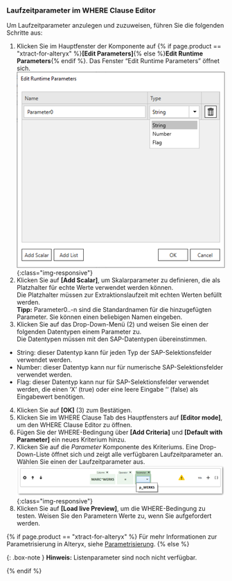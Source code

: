
### Laufzeitparameter im WHERE Clause Editor

Um Laufzeitparameter anzulegen und zuzuweisen, führen Sie die folgenden Schritte aus: 

1. Klicken Sie im Hauptfenster der Komponente auf {% if page.product == "xtract-for-alteryx" %}**[Edit Parameters]**{% else %}**Edit Runtime Parameters**{% endif %}.
Das Fenster “Edit Runtime Parameters” öffnet sich.<br>
![dd-parameters](/img/content/where-clause-parameter.png){:class="img-responsive"}
2. Klicken Sie auf **[Add Scalar]**, um Skalarparameter zu definieren, die als Platzhalter für echte Werte verwendet werden können.<br>
Die Platzhalter müssen zur Extraktionslaufzeit mit echten Werten befüllt werden.<br>
**Tipp:** Parameter0..-n sind die Standardnamen für die hinzugefügten Parameter. Sie können einen beliebigen Namen eingeben.
3. Klicken Sie auf das Drop-Down-Menü (2) und weisen Sie einen der folgenden Datentypen einem Parameter zu. <br>
Die Datentypen müssen mit den SAP-Datentypen übereinstimmen.
- String: dieser Datentyp kann für jeden Typ der SAP-Selektionsfelder verwendet werden.
- Number: dieser Datentyp kann nur für numerische SAP-Selektionsfelder verwendet werden.
- Flag: dieser Datentyp kann nur für SAP-Selektionsfelder verwendet werden, die einen ‘X’ (true) oder eine leere Eingabe ‘‘ (false) als Eingabewert benötigen.
4. Klicken Sie auf **[OK]** (3) zum Bestätigen.
5. Klicken Sie im WHERE Clause Tab des Hauptfensters auf **[Editor mode]**, um den WHERE Clause Editor zu öffnen.
6. Fügen Sie der WHERE-Bedingung über **[Add Criteria]** und **[Default with Parameter]** ein neues Kriterium hinzu.
7. Klicken Sie auf die *Parameter* Komponente des Kriteriums. Eine Drop-Down-Liste öffnet sich und zeigt alle verfügbaren Laufzeitparameter an.
Wählen Sie einen der Laufzeitparameter aus.<br>
![WHERE-Clause-Builder-Example](/img/content/where-clause-param.png){:class="img-responsive"}
8. Klicken Sie auf **[Load live Preview]**, um die WHERE-Bedingung zu testen. 
Weisen Sie den Parametern Werte zu, wenn Sie aufgefordert werden.

{% if page.product == "xtract-for-alteryx" %}
Für mehr Informationen zur Parametrisierung in Alteryx, siehe [Parametrisierung](../parametrisierung).
{% else %}

{: .box-note }
**Hinweis:** Listenparameter sind noch nicht verfügbar.

{% endif %}

